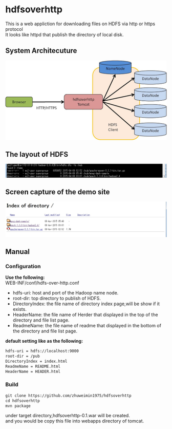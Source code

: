 # hdfsoverhttp
This is a web appliction for downloading files on HDFS via http or https protocol  
It looks like httpd that publish the directory of local disk.

## System Architecuture
<img src="doc/arch.jpg" />

## The layout of HDFS
<img src="doc/demo_hdfs.jpg" />

## Screen capture of the demo site
<img src="doc/demo_web.jpg" />

## Manual

### Configuration

**Use the following:**  
  WEB-INF/conf/hdfs-over-http.conf  

- hdfs-uri: host and port of the Hadoop name node.  
- root-dir: top directory to publish of HDFS.  
- DirectoryIndex: the file name of directory index page,will be show if it exists.  
- HeaderName: the file name of Herder that displayed in the top of the directory and file list page.  
- ReadmeName: the file name of readme that displayed in the bottom of the directory and file list page.  

**default setting like as the following:**  

	hdfs-uri = hdfs://localhost:9000  
	root-dir = /pub  
	DirectoryIndex = index.html  
	ReadmeName = README.html  
	HeaderName = HEADER.html  

### Build

	git clone https://github.com/zhuweimin1975/hdfsoverhttp  
	cd hdfsoverhttp  
	mvn package  

under target directory,hdfsoverhttp-0.1.war will be created.  
and you would be copy this file into webapps directory of tomcat.

